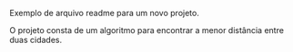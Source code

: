 Exemplo de arquivo readme para um novo projeto.

O projeto consta de um algoritmo para encontrar a menor distância entre duas cidades.
